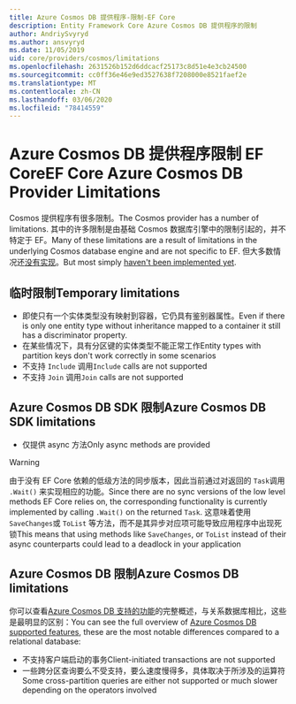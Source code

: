 ```yaml
---
title: Azure Cosmos DB 提供程序-限制-EF Core
description: Entity Framework Core Azure Cosmos DB 提供程序的限制
author: AndriySvyryd
ms.author: ansvyryd
ms.date: 11/05/2019
uid: core/providers/cosmos/limitations
ms.openlocfilehash: 2631526b152d6ddcacf25173c8d51e4e3cb24500
ms.sourcegitcommit: cc0ff36e46e9ed3527638f7208000e8521faef2e
ms.translationtype: MT
ms.contentlocale: zh-CN
ms.lasthandoff: 03/06/2020
ms.locfileid: "78414559"
---
```

# <a name="ef-core-azure-cosmos-db-provider-limitations"></a><span data-ttu-id="c3e55-103">Azure Cosmos DB 提供程序限制 EF Core</span><span class="sxs-lookup"><span data-stu-id="c3e55-103">EF Core Azure Cosmos DB Provider Limitations</span></span>

<span data-ttu-id="c3e55-104">Cosmos 提供程序有很多限制。</span><span class="sxs-lookup"><span data-stu-id="c3e55-104">The Cosmos provider has a number of limitations.</span></span> <span data-ttu-id="c3e55-105">其中的许多限制是由基础 Cosmos 数据库引擎中的限制引起的，并不特定于 EF。</span><span class="sxs-lookup"><span data-stu-id="c3e55-105">Many of these limitations are a result of limitations in the underlying Cosmos database engine and are not specific to EF.</span></span> <span data-ttu-id="c3e55-106">但大多数情况还[没有实现](https://github.com/aspnet/EntityFrameworkCore/issues?page=1&q=is%3Aissue+is%3Aopen+Cosmos+in%3Atitle+label%3Atype-enhancement+sort%3Areactions-%2B1-desc)。</span><span class="sxs-lookup"><span data-stu-id="c3e55-106">But most simply [haven't been implemented yet](https://github.com/aspnet/EntityFrameworkCore/issues?page=1&q=is%3Aissue+is%3Aopen+Cosmos+in%3Atitle+label%3Atype-enhancement+sort%3Areactions-%2B1-desc).</span></span>

## <a name="temporary-limitations"></a><span data-ttu-id="c3e55-107">临时限制</span><span class="sxs-lookup"><span data-stu-id="c3e55-107">Temporary limitations</span></span>

- <span data-ttu-id="c3e55-108">即使只有一个实体类型没有映射到容器，它仍具有鉴别器属性。</span><span class="sxs-lookup"><span data-stu-id="c3e55-108">Even if there is only one entity type without inheritance mapped to a container it still has a discriminator property.</span></span>
- <span data-ttu-id="c3e55-109">在某些情况下，具有分区键的实体类型不能正常工作</span><span class="sxs-lookup"><span data-stu-id="c3e55-109">Entity types with partition keys don't work correctly in some scenarios</span></span>
- <span data-ttu-id="c3e55-110">不支持 `Include` 调用</span><span class="sxs-lookup"><span data-stu-id="c3e55-110">`Include` calls are not supported</span></span>
- <span data-ttu-id="c3e55-111">不支持 `Join` 调用</span><span class="sxs-lookup"><span data-stu-id="c3e55-111">`Join` calls are not supported</span></span>

## <a name="azure-cosmos-db-sdk-limitations"></a><span data-ttu-id="c3e55-112">Azure Cosmos DB SDK 限制</span><span class="sxs-lookup"><span data-stu-id="c3e55-112">Azure Cosmos DB SDK limitations</span></span>

- <span data-ttu-id="c3e55-113">仅提供 async 方法</span><span class="sxs-lookup"><span data-stu-id="c3e55-113">Only async methods are provided</span></span>

> [!WARNING]
> <span data-ttu-id="c3e55-114">由于没有 EF Core 依赖的低级方法的同步版本，因此当前通过对返回的 `Task`调用 `.Wait()` 来实现相应的功能。</span><span class="sxs-lookup"><span data-stu-id="c3e55-114">Since there are no sync versions of the low level methods EF Core relies on, the corresponding functionality is currently implemented by calling `.Wait()` on the returned `Task`.</span></span> <span data-ttu-id="c3e55-115">这意味着使用 `SaveChanges`或 `ToList` 等方法，而不是其异步对应项可能导致应用程序中出现死锁</span><span class="sxs-lookup"><span data-stu-id="c3e55-115">This means that using methods like `SaveChanges`, or `ToList` instead of their async counterparts could lead to a deadlock in your application</span></span>

## <a name="azure-cosmos-db-limitations"></a><span data-ttu-id="c3e55-116">Azure Cosmos DB 限制</span><span class="sxs-lookup"><span data-stu-id="c3e55-116">Azure Cosmos DB limitations</span></span>

<span data-ttu-id="c3e55-117">你可以查看[Azure Cosmos DB 支持的功能](/azure/cosmos-db/modeling-data)的完整概述，与关系数据库相比，这些是最明显的区别：</span><span class="sxs-lookup"><span data-stu-id="c3e55-117">You can see the full overview of [Azure Cosmos DB supported features](/azure/cosmos-db/modeling-data), these are the most notable differences compared to a relational database:</span></span>

- <span data-ttu-id="c3e55-118">不支持客户端启动的事务</span><span class="sxs-lookup"><span data-stu-id="c3e55-118">Client-initiated transactions are not supported</span></span>
- <span data-ttu-id="c3e55-119">一些跨分区查询要么不受支持，要么速度慢得多，具体取决于所涉及的运算符</span><span class="sxs-lookup"><span data-stu-id="c3e55-119">Some cross-partition queries are either not supported or much slower depending on the operators involved</span></span>

